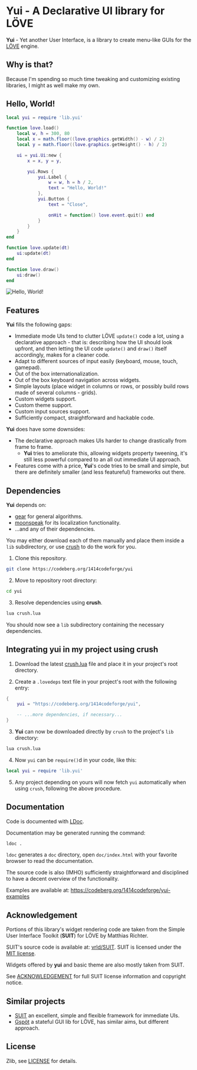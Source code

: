 Yui - A Declarative UI library for LÖVE
=======================================

**Yui** - Yet another User Interface, is a library to create menu-like GUIs
for the [LÖVE](https://love2d.org) engine.

## Why is that?

Because I'm spending so much time tweaking and customizing existing libraries,
I might as well make my own.

## Hello, World!

```lua
local yui = require 'lib.yui'

function love.load()
    local w, h = 300, 80
    local x = math.floor((love.graphics.getWidth() - w) / 2)
    local y = math.floor((love.graphics.getHeight() - h) / 2)

    ui = yui.Ui:new {
        x = x, y = y,

        yui.Rows {
            yui.Label {
                w = w, h = h / 2,
                text = "Hello, World!"
            },
            yui.Button {
                text = "Close",

                onHit = function() love.event.quit() end
            }
        }
    }
end

function love.update(dt)
    ui:update(dt)
end

function love.draw()
    ui:draw()
end
```

![Hello, World!](https://codeberg.org/1414codeforge/yui-examples/raw/branch/master/pics/hello_world.png)

## Features

**Yui** fills the following gaps:

* Immediate mode UIs tend to clutter LÖVE `update()` code a lot, using a declarative approach - that is:
  describing how the UI should look upfront, and then letting the UI code `update()` and `draw()` itself accordingly,
  makes for a cleaner code.
* Adapt to different sources of input easily (keyboard, mouse, touch, gamepad).
* Out of the box internationalization.
* Out of the box keyboard navigation across widgets.
* Simple layouts (place widget in columns or rows, or possibly build rows made of several columns - grids).
* Custom widgets support.
* Custom theme support.
* Custom input sources support.
* Sufficiently compact, straightforward and hackable code.

**Yui** does have some downsides:

* The declarative approach makes UIs harder to change drastically from frame to frame.
  * **Yui** tries to ameliorate this, allowing widgets property tweening, it's still less powerful
    compared to an all out immediate UI approach.
* Features come with a price, **Yui**'s code tries to be small and simple, but there are definitely smaller
  (and less featureful) frameworks out there.

## Dependencies

**Yui** depends on:

* [gear](https://codeberg.org/1414codeforge/gear) for general algorithms.
* [moonspeak](https://codeberg.org/1414codeforge/moonspeak) for its localization functionality.
* ...and any of their dependencies.

You may either download each of them manually and place them inside a `lib` subdirectory, or use
[crush](https://codeberg.org/1414codeforge/crush) to do the work for you.

1. Clone this repository.

```sh
git clone https://codeberg.org/1414codeforge/yui
```

2. Move to repository root directory:

```sh
cd yui
```

3. Resolve dependencies using **crush**.

```sh
lua crush.lua
```

You should now see a `lib` subdirectory containing the necessary dependencies.

## Integrating yui in my project using crush

1. Download the latest [crush.lua](https://codeberg.org/1414codeforge/crush/src/branch/master/crush.lua) file and
   place it in your project's root directory.

2. Create a `.lovedeps` text file in your project's root with the following entry:

```lua
{
    yui = "https://codeberg.org/1414codeforge/yui",

    -- ...more dependencies, if necessary...
}
```

3. **Yui** can now be downloaded directly by `crush` to the project's `lib` directory:

```sh
lua crush.lua
```

4. Now `yui` can be `require()`d in your code, like this:

```lua
local yui = require 'lib.yui'
```

5. Any project depending on yours will now fetch `yui`
   automatically when using `crush`, following the above procedure.

## Documentation

Code is documented with [LDoc](https://github.com/lunarmodules/LDoc).

Documentation may be generated running the command:

```sh
ldoc .
```

`ldoc` generates a `doc` directory, open `doc/index.html`
with your favorite browser to read the documentation.

The source code is also (IMHO) sufficiently
straightforward and disciplined to have a decent overview of the functionality.

Examples are available at:
<https://codeberg.org/1414codeforge/yui-examples>

## Acknowledgement

Portions of this library's widget rendering code are taken from the
Simple User Interface Toolkit (**SUIT**) for LÖVE by Matthias Richter.

SUIT's source code is available at: [vrld/SUIT](https://github.com/vrld/SUIT).
SUIT is licensed under the [MIT license](https://github.com/vrld/suit/blob/master/license.txt).

Widgets offered by **yui** and basic theme are also mostly taken from SUIT.

See [ACKNOWLEDGEMENT](README.ACKNOWLEDGEMENT) for full SUIT license
information and copyright notice.

## Similar projects

* [SUIT](https://github.com/vrld/SUIT) an excellent, simple and flexible framework for immediate UIs.
* [Gspöt](https://notabug.org/pgimeno/Gspot) a stateful GUI lib for LÖVE, has similar aims, but different approach.

## License

Zlib, see [LICENSE](LICENSE) for details.
